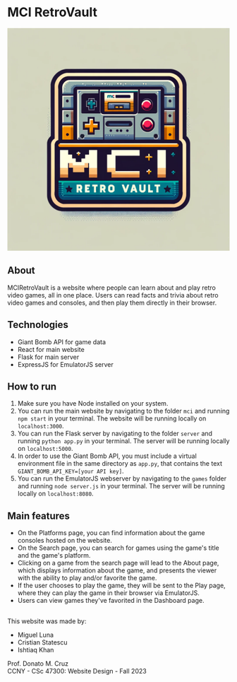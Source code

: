 # MCI RetroVault

![MCI RetroVault](/mci/src/img/MCIRetro_Vault.png)

## About

MCIRetroVault is a website where people can learn about and play retro video games, all in one place. Users can read facts and trivia about retro video games and consoles, and then play them directly in their browser.

## Technologies

* Giant Bomb API for game data
* React for main website
* Flask for main server
* ExpressJS for EmulatorJS server

## How to run

1. Make sure you have Node installed on your system.
2. You can run the main website by navigating to the folder `mci` and running `npm start` in your terminal. The website will be running locally on `localhost:3000`.
3. You can run the Flask server by navigating to the folder `server` and running `python app.py` in your terminal. The server will be running locally on `localhost:5000`.
4. In order to use the Giant Bomb API, you must include a virtual environment file in the same directory as `app.py`, that contains the text `GIANT_BOMB_API_KEY=[your API key]`.
5. You can run the EmulatorJS webserver by navigating to the `games` folder and running `node server.js` in your terminal. The server will be running locally on `localhost:8080`.

## Main features

* On the Platforms page, you can find information about the game consoles hosted on the website.
* On the Search page, you can search for games using the game's title and the game's platform.
* Clicking on a game from the search page will lead to the About page, which displays information about the game, and presents the viewer with the ability to play and/or favorite the game.
* If the user chooses to play the game, they will be sent to the Play page, where they can play the game in their browser via EmulatorJS.
* Users can view games they've favorited in the Dashboard page.

##

This website was made by:
* Miguel Luna
* Cristian Statescu
* Ishtiaq Khan  

Prof. Donato M. Cruz  
CCNY - CSc 47300: Website Design - Fall 2023  
